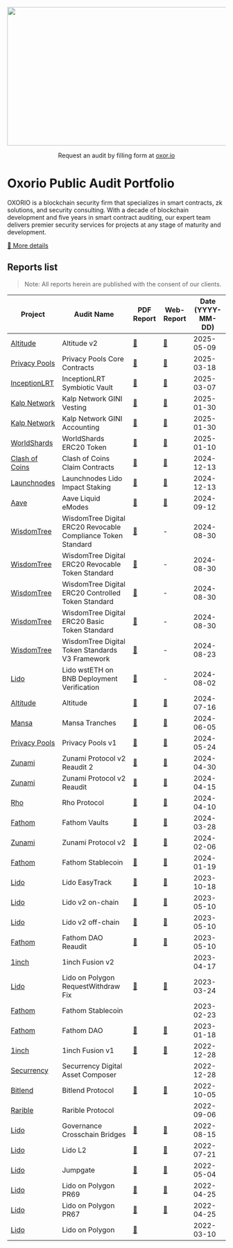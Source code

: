 <p align="center">
  <img width="640" height="320" src="./oxorio.jpg">
</p>

<p align="center">
 Request an audit by filling form at <a href="https://oxor.io/">oxor.io</a>
</p>

# Oxorio Public Audit Portfolio
OXORIO is a blockchain security firm that specializes in smart contracts, zk solutions, and security consulting. With a decade of blockchain development and five years in smart contract auditing, our expert team delivers premier security services for projects at any stage of maturity and development.

[📑 More details](./oxorio.pdf)

## Reports list
> Note: All reports herein are published with the consent of our clients.

| Project | Audit Name | PDF Report | Web-Report | Date (YYYY-MM-DD) |
|---|---|---|---|---|
| [Altitude](https://www.altitude.fi/) | Altitude v2 | [📄](https://oxor-io.github.io/public_audits/Altitude/Altitude-v2-Audit-Report.pdf "Read audit report") | [📑](https://audits.oxor.io/reports/-OQmJ27gWTLafwDo27ht "Read web report") | 2025-05-09 |
| [Privacy Pools](https://privacypools.com/) | Privacy Pools Core Contracts | [📄](https://oxor-io.github.io/public_audits/Privacy%20Pools/Privacy%20Pools%20Core%20Audit%20Report.pdf "Read audit report") | [📑](https://audits.oxor.io/reports/-OLYfcMM9ZqBdtv6V176 "Read web report") | 2025-03-18 |
| [InceptionLRT](https://www.inceptionlrt.com/) | InceptionLRT Symbiotic Vault | [📄](https://oxor-io.github.io/public_audits/InceptionLRT/InceptionLRT-Audit-Report.pdf "Read audit report") | [📑](https://audits.oxor.io/reports/-OIPaLjoSHVw25rYgJCS "Read web report") | 2025-03-07 |
| [Kalp Network](https://www.kalp.network/) | Kalp Network GINI Vesting | [📄](https://oxor-io.github.io/public_audits/Kalp%20Network/Kalp-GINI-Vesting-Report.pdf "Read audit report") | [📑](https://audits.oxor.io/reports/-OHqc5NEhcqr8ntBT2fY "Read web report") | 2025-01-30 |
| [Kalp Network](https://www.kalp.network/) | Kalp Network GINI Accounting | [📄](https://oxor-io.github.io/public_audits/Kalp%20Network/Kalp-GINI-Accounting-Report.pdf "Read audit report") | [📑](https://audits.oxor.io/reports/-OHNHmGM462jdFQ4ZrdY "Read web report") | 2025-01-30 |
| [WorldShards](https://www.worldshards.online/) | WorldShards ERC20 Token | [📄](https://oxor-io.github.io/public_audits/WorldShards/WorldShards%20ERC20%20Token%20Report.pdf "Read audit report") | [📑](https://audits.oxor.io/reports/-OGEfy8PqHlFz1OxYMvs "Read web report") | 2025-01-10 |
| [Clash of Coins](https://clashofcoins.com/) | Clash of Coins Claim Contracts | [📄](https://oxor-io.github.io/public_audits/Clash%20of%20Coins/Clash-of-Coins-Report.pdf "Read audit report") | [📑](https://audits.oxor.io/reports/-OExMigEvyKs1s_mD1cZ "Read web report") | 2024-12-13 |
| [Launchnodes](https://www.launchnodes.com/) | Launchnodes Lido Impact Staking | [📄](https://oxor-io.github.io/public_audits/Launchnodes/Launchnodes-Lido-Impact-Staking-Audit-Report.pdf "Read audit report") | [📑](https://audits.oxor.io/reports/-OE-PZCpBPGN6R6blvjK "Read web report") | 2024-12-13 |
| [Aave](https://aave.com/) | Aave Liquid eModes | [📄](https://oxor-io.github.io/public_audits/Aave/Aave-Liquid-eModes-Audit-Report.pdf "Read audit report") | [📑](https://audits.oxor.io/reports/-O6WGXtlLACDvSBt4FqI "Read web report") | 2024-09-12 |
| [WisdomTree](https://www.wisdomtree.com/) | WisdomTree Digital ERC20 Revocable Compliance Token Standard | [📄](https://oxor-io.github.io/public_audits/WisdomTree/WisdomTree-ERC20RevocableComplianceStandard-Report-Annex.pdf "Read audit report") | - | 2024-08-30 |
| [WisdomTree](https://www.wisdomtree.com/) | WisdomTree Digital ERC20 Revocable Token Standard | [📄](https://oxor-io.github.io/public_audits/WisdomTree/WisdomTree-ERC20RevocableStandard-Report-Annex.pdf "Read audit report") | - | 2024-08-30 |
| [WisdomTree](https://www.wisdomtree.com/) | WisdomTree Digital ERC20 Controlled Token Standard | [📄](https://oxor-io.github.io/public_audits/WisdomTree/WisdomTree-ERC20ControlledStandard-Report-Annex.pdf "Read audit report") | - | 2024-08-30 |
| [WisdomTree](https://www.wisdomtree.com/) | WisdomTree Digital ERC20 Basic Token Standard | [📄](https://oxor-io.github.io/public_audits/WisdomTree/WisdomTree-ERC20BasicStandard-Report-Annex.pdf "Read audit report") | - | 2024-08-30 |
| [WisdomTree](https://www.wisdomtree.com/) | WisdomTree Digital Token Standards V3 Framework | [📄](https://oxor-io.github.io/public_audits/WisdomTree/WisdomTree-TokenStandards-Report.pdf "Read audit report") | - | 2024-08-23 |
| [Lido](https://lido.fi/) | Lido wstETH on BNB Deployment Verification | [📄](https://oxor-io.github.io/public_audits/Lido/Lido-wstETH-on-BNB-Deployment-Verification-Report.pdf "Read verification report") | - | 2024-08-02 |
| [Altitude](https://www.altitude.fi/) | Altitude | [📄](https://oxor-io.github.io/public_audits/Altitude/Altitude-Audit-Report.pdf "Read audit report") | [📑](https://audits.oxor.io/reports/-NyLRjvExvEID3OzFXtL "Read web report") | 2024-07-16 |
| [Mansa](https://www.mansafinance.co/) | Mansa Tranches | [📄](https://oxor-io.github.io/public_audits/Mansa/Mansa%20Tranches%20Audit%20Report.pdf "Read audit report") | [📑](https://audits.oxor.io/reports/-NzCdnl6nCdYV10H36ym "Read web report") | 2024-06-05 |
| [Privacy Pools](https://privacypools.com/) | Privacy Pools v1 | [📄](https://oxor-io.github.io/public_audits/Privacy%20Pools/Privacy%20Pools%20v1%20Audit%20Report.pdf "Read audit report") | [📑](https://audits.oxor.io/reports/-NwoBcrT4pbMRmTwaCyf "Read web report") | 2024-05-24 |
| [Zunami](https://www.zunami.io/) | Zunami Protocol v2 Reaudit 2 | [📄](https://oxor-io.github.io/public_audits/Zunami/Zunami%20Protocol%20v2%20Reaudit%202%20Report.pdf "Read audit report") | [📑](https://audits.oxor.io/reports/-Nwds4RobEthWN4FUR3L "Read web report") | 2024-04-30 |
| [Zunami](https://www.zunami.io/) | Zunami Protocol v2 Reaudit | [📄](https://oxor-io.github.io/public_audits/Zunami/Zunami%20Protocol%20v2%20Reaudit%20Report.pdf "Read audit report") | [📑](https://audits.oxor.io/reports/-NvXHALIT8IO_MRdPQNF "Read web report") | 2024-04-15 |
| [Rho](https://www.rho.trading/) | Rho Protocol | [📄](https://oxor-io.github.io/public_audits/Rho/Rho%20Protocol%20Audit%20Report.pdf "Read audit report") | [📑](https://audits.oxor.io/reports/-NsF0vIwYyzQJhrgL2nf "Read web report") | 2024-04-10 |
| [Fathom](https://fathom.fi/) | Fathom Vaults | [📄](https://oxor-io.github.io/public_audits/Fathom/Fathom%20Vaults%20Audit%20Report.pdf "Read audit report") | [📑](https://audits.oxor.io/reports/-NtunDi5rPyQnKpT6XRb "Read web report") | 2024-03-28 |
| [Zunami](https://www.zunami.io/) | Zunami Protocol v2 | [📄](https://oxor-io.github.io/public_audits/Zunami/Zunami%20Protocol%20v2%20Audit%20Report.pdf "Read audit report") | [📑](https://audits.oxor.io/reports/-NpyX0pQGzgLJqd-gSc2 "Read web report") | 2024-02-06 |
| [Fathom](https://fathom.fi/) | Fathom Stablecoin | [📄](https://oxor-io.github.io/public_audits/Fathom/Fathom%20Stablecoin%20Audit%20Report.pdf "Read audit report") | [📑](https://audits.oxor.io/reports/-Ntzvo0Tum3zOymAJXQ7 "Read web report") | 2024-01-19 |
| [Lido](https://lido.fi/) | Lido EasyTrack | [📄](https://oxor-io.github.io/public_audits/Lido/Lido%20Easytrack%20Audit%20Report.pdf "Read audit report") | [📑](https://audits.oxor.io/reports/-Ni0CDaFX7Bi16v7UGo_ "Read web report") | 2023-10-18 |
| [Lido](https://lido.fi/) | Lido v2 on-chain | [📄](https://oxor-io.github.io/public_audits/Lido/Lido%20v2%20on-chain%20Audit%20Report.pdf "Read audit report") | [📑](https://audits.oxor.io/reports/-N_rKiHMrKQv7ILXUoML "Read web report") | 2023-05-10 |
| [Lido](https://lido.fi/) | Lido v2 off-chain | [📄](https://oxor-io.github.io/public_audits/Lido/Lido%20v2%20off-chain%20Audit%20Report.pdf "Read audit report") | [📑](https://audits.oxor.io/reports/-NaMQzF2U-4vp24DOJ7R "Read web report") | 2023-05-10 |
| [Fathom](https://fathom.fi/) | Fathom DAO Reaudit | [📄](https://oxor-io.github.io/public_audits/Fathom/Fathom%20DAO%20Reaudit%20Report.pdf "Read audit report") | [📑](https://audits.oxor.io/reports/-Nakz-u930WdgP82CZu2 "Read web report") | 2023-05-10 |
| [1inch](https://1inch.io/) | 1inch Fusion v2 | | | 2023-04-17 |
| [Lido](https://lido.fi/) | Lido on Polygon RequestWithdraw Fix | [📄](https://oxor-io.github.io/public_audits/Lido/Lido%20on%20Polygon%20RequestWithdraw%20Fix%20Audit%20Report.pdf "Read audit report") | [📑](https://audits.oxor.io/reports/-NakzTXP4P5gDSch1GiQ "Read web report") | 2023-03-24 |
| [Fathom](https://fathom.fi/) | Fathom Stablecoin | | | 2023-02-23 |
| [Fathom](https://fathom.fi/) | Fathom DAO | [📄](https://oxor-io.github.io/public_audits/Fathom/Fathom%20DAO%20Audit%20Report.pdf "Read audit report") | [📑](https://audits.oxor.io/reports/-Nakz-u930WdgP82CZu2 "Read web report") | 2023-01-18 |
| [1inch](https://1inch.io/) | 1inch Fusion v1 | [📄](https://oxor-io.github.io/public_audits/1inch/1inch%20Fusion%20mode%20v1%20Audit%20Report.pdf "Read audit report") | [📑](https://audits.oxor.io/reports/-Nal2wu48CmIgukjmUwI "Read web report") | 2022-12-28 |
| [Securrency](https://securrency.com/) | Securrency Digital Asset Composer | | | 2022-12-28 |
| [Bitlend](https://bitlend.fi/) | Bitlend Protocol | [📄](https://oxor-io.github.io/public_audits/Bitlend/Bitlend%20Audit%20Report.pdf "Read audit report") | [📑](https://audits.oxor.io/reports/-Nal4Ef2_4806CwGjd84 "Read web report") | 2022-10-05 |
| [Rarible](https://rarible.com/) | Rarible Protocol | | | 2022-09-06 |
| [Lido](https://lido.fi/) | Governance Crosschain Bridges | [📄](https://oxor-io.github.io/public_audits/Lido/Lido%20Governance%20Crosschain%20Bridges%20Audit%20Report.pdf "Read audit report") | [📑](https://audits.oxor.io/reports/-NapPvPtIxs_kd6q8aEq "Read web report") | 2022-08-15 |
| [Lido](https://lido.fi/) | Lido L2 | [📄](https://oxor-io.github.io/public_audits/Lido/Lido%20L2%20Audit%20Report.pdf "Read audit report") | [📑](https://audits.oxor.io/reports/-NapZrjJ18Wu4YXijRmz "Read web report") | 2022-07-21 |
| [Lido](https://lido.fi/) | Jumpgate | [📄](https://oxor-io.github.io/public_audits/Lido/Lido%20Jumpgate%20Audit%20Report.pdf "Read audit report") | [📑](https://audits.oxor.io/reports/-Nap_atSbm-LutqP8TRZ "Read web report") | 2022-05-04 |
| [Lido](https://lido.fi/) | Lido on Polygon PR69 | [📄](https://oxor-io.github.io/public_audits/Lido/Lido%20on%20Polygon%20PR69%20Audit%20Report.pdf "Read audit report") | [📑](https://audits.oxor.io/reports/-NapaqA4HTV5Kut_dqZS "Read web report") | 2022-04-25 |
| [Lido](https://lido.fi/) | Lido on Polygon PR67 | [📄](https://oxor-io.github.io/public_audits/Lido/Lido%20on%20Polygon%20PR67%20Audit%20Report.pdf "Read audit report") | [📑](https://audits.oxor.io/reports/-Napxdo4VHsuWTQPyw87 "Read web report") | 2022-04-25 |
| [Lido](https://lido.fi/) | Lido on Polygon | [📄](https://oxor-io.github.io/public_audits/Lido/Lido%20on%20Polygon%20Audit%20Report.pdf "Read audit report") | | 2022-03-10 |
